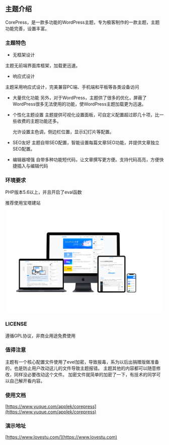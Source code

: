 ## 主题介绍
CorePress，是一款多功能的WordPress主题，专为极客制作的一款主题，主题功能完善，设置丰富。

### 主题特色

- 无框架设计

主题无前端界面库框架，加载更迅速。

* 响应式设计

主题采用响应式设计，完美兼容PC端、手机端和平板等各类设备访问

* 大量优化功能
  另外，对于WordPress，主题供了很多的优化，屏蔽了WordPress很多无法使用的功能，使WordPress主题加载更为迅速。

* 个性化主题设置
  主题提供可视化设置面板，可自定义配置超过即几十项，比一些收费的主题功能还多。

  允许设置主色调，侧边栏位置，显示幻灯片等配置。

* SEO友好
  主题自带SEO配置，智能设置每篇文章SEO功能，并提供文章独立SEO配置。

* 编辑器增强
  自带多种功能短代码，让文章撰写更方便。支持代码高亮，方便快捷插入与编辑代码

### 环境要求
PHP版本5.6以上，并且开启了eval函数

推荐使用宝塔建站

![corepress](/screenshot/corepresstheme.png)

### LICENSE 

遵循GPL协议，非商业用途免费使用  

### 值得注意

主题有一个核心配置文件使用了evel加密，导致报毒，系为以后出捐赠版做准备的，也是防止用户改动这儿的文件导致主题报错。
主题其他的内容都可以随意修改，同样没必要改动这个文件。
加密文件就简单的加密了一下，有技术的同学可以自己解开看内容。

### 使用文档

[https://www.yuque.com/applek/corepress](https://www.yuque.com/applek/corepress)



### 演示地址

[https://www.lovestu.com/](https://www.lovestu.com)  

